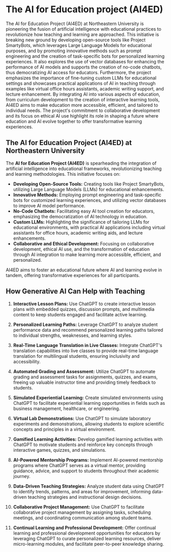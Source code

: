 # The AI for Education project (AI4ED)

The AI for Education Project (AI4ED) at Northeastern University is pioneering the fusion of artificial intelligence with educational practices to revolutionize how teaching and learning are approached. This initiative is breaking new ground by developing open-source tools like Project SmartyBots, which leverages Large Language Models for educational purposes, and by promoting innovative methods such as prompt engineering and the creation of task-specific bots for personalized learning experiences. It also explores the use of vector databases for enhancing the performance of AI models and supports the creation of no-code chatbots, thus democratizing AI access for educators. Furthermore, the project emphasizes the importance of fine-tuning custom LLMs for educational settings and showcases practical applications of AI in teaching through examples like virtual office hours assistants, academic writing support, and lecture enhancement. By integrating AI into various aspects of education, from curriculum development to the creation of interactive learning tools, AI4ED aims to make education more accessible, efficient, and tailored to individual needs. The project's commitment to collaborative development and its focus on ethical AI use highlight its role in shaping a future where education and AI evolve together to offer transformative learning experiences.

## The AI for Education Project (AI4ED) at Northeastern University

The **AI for Education Project (AI4ED)** is spearheading the integration of artificial intelligence into educational frameworks, revolutionizing teaching and learning methodologies. This initiative focuses on:

- **Developing Open-Source Tools:** Creating tools like Project SmartyBots, utilizing Large Language Models (LLMs) for educational enhancements.
- **Innovative Methods:** Employing prompt engineering and task-specific bots for customized learning experiences, and utilizing vector databases to improve AI model performance.
- **No-Code Chatbots:** Facilitating easy AI tool creation for educators, emphasizing the democratization of AI technology in education.
- **Custom LLMs:** Highlighting the significance of tailoring LLMs for educational environments, with practical AI applications including virtual assistants for office hours, academic writing aids, and lecture enhancements.
- **Collaborative and Ethical Development:** Focusing on collaborative development, ethical AI use, and the transformation of education through AI integration to make learning more accessible, efficient, and personalized.

AI4ED aims to foster an educational future where AI and learning evolve in tandem, offering transformative experiences for all participants.

## How Generative AI Can Help with Teaching

1. **Interactive Lesson Plans:**
   Use ChatGPT to create interactive lesson plans with embedded quizzes, discussion prompts, and multimedia content to keep students engaged and facilitate active learning.

2. **Personalized Learning Paths:**
   Leverage ChatGPT to analyze student performance data and recommend personalized learning paths tailored to individual strengths, weaknesses, and learning styles.

3. **Real-Time Language Translation in Live Classes:**
   Integrate ChatGPT's translation capabilities into live classes to provide real-time language translation for multilingual students, ensuring inclusivity and accessibility.

4. **Automated Grading and Assessment:**
   Utilize ChatGPT to automate grading and assessment tasks for assignments, quizzes, and exams, freeing up valuable instructor time and providing timely feedback to students.

5. **Simulated Experiential Learning:**
   Create simulated environments using ChatGPT to facilitate experiential learning opportunities in fields such as business management, healthcare, or engineering.

6. **Virtual Lab Demonstrations:**
   Use ChatGPT to simulate laboratory experiments and demonstrations, allowing students to explore scientific concepts and principles in a virtual environment.

7. **Gamified Learning Activities:**
   Develop gamified learning activities with ChatGPT to motivate students and reinforce key concepts through interactive games, quizzes, and simulations.

8. **AI-Powered Mentorship Programs:**
   Implement AI-powered mentorship programs where ChatGPT serves as a virtual mentor, providing guidance, advice, and support to students throughout their academic journey.

9. **Data-Driven Teaching Strategies:**
   Analyze student data using ChatGPT to identify trends, patterns, and areas for improvement, informing data-driven teaching strategies and instructional design decisions.

10. **Collaborative Project Management:**
    Use ChatGPT to facilitate collaborative project management by assigning tasks, scheduling meetings, and coordinating communication among student teams.

11. **Continual Learning and Professional Development:**
    Offer continual learning and professional development opportunities for educators by leveraging ChatGPT to curate personalized learning resources, deliver micro-learning modules, and facilitate peer-to-peer knowledge sharing.

    

